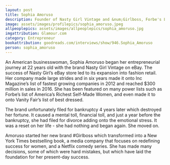 ```yaml
---
layout: post
title: Sophia Amoruso
description: Founder of Nasty Girl Vintage and &num;Girlboss, Forbe's List of America's RIchest Self-Made Women  
image: assets/images/profilepics/sophia_amoruso.jpeg
allpeoplepics: assets/images/allpeoplepics/sophia_amoruso.jpg 
imgattribution: Glamour.com
category: Entrepreneur
bookattribution: goodreads.com/interviews/show/946.Sophia_Amoruso 
person: sophia_amoruso
---
```


An American businesswoman, Sophia Amoruso began her entrepreneurial journey at 22 years old with the brand Nasty Girl Vintage on eBay. The success of Nasty Girl’s eBay store led to its expansion into fashion retail. Her company made large strides and in six years made it onto Inc Magazine’s list of fastest growing companies in 2012 and reached $300 million in sales in 2016. She has been featured on many power lists such as Forbe’s list of America’s Richest Self-Made Women, and even made it to onto Vanity Fair’s list of best dressed. 

The brand unfortunately filed for bankruptcy 4 years later which destroyed her fortune. It caused a mental toll, financial toll, and just a year before the bankruptcy, she had filed for divorce adding onto the emotional stress. It was a reset on her life - she had nothing and began again. She moved on. 

Amoruso started her new brand #Girlboss which transformed into a New York Times bestselling book, a media company that focuses on redefining success for women, and a Netflix comedy series. She has made many decisions, some of which were hard mistakes, but which have laid the foundation for her present-day success. 

